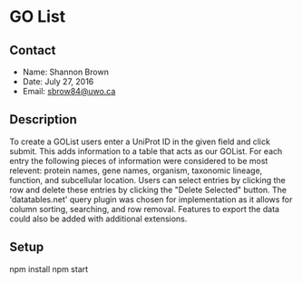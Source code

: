# GO List

## Contact
- Name: Shannon Brown
- Date: July 27, 2016
- Email: sbrow84@uwo.ca

## Description
To create a GOList users enter a UniProt ID in the given field and click submit. This adds information to a table that acts as our GOList. For each entry the following pieces of information were considered to be most relevent: protein names, gene names, organism, taxonomic lineage, function, and subcellular location. Users can select entries by clicking the row and delete these entries by clicking the "Delete Selected" button. The 'datatables.net' query plugin was chosen for implementation as it allows for column sorting, searching, and row removal. Features to export the data could also be added with additional extensions.

## Setup
npm install
npm start

